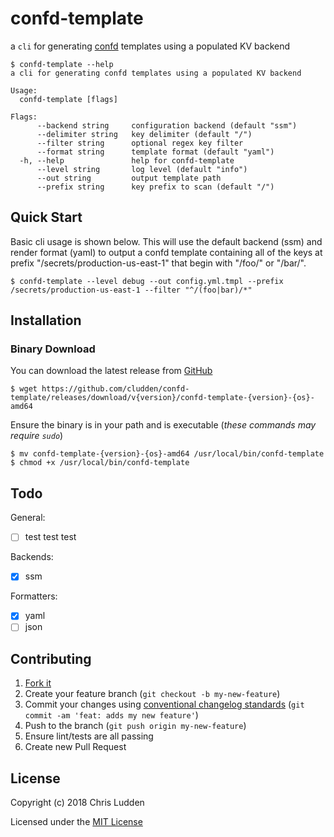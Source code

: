 # confd-template
a `cli` for generating [confd](https://github.com/kelseyhightower/confd) templates using a populated KV backend

```
$ confd-template --help
a cli for generating confd templates using a populated KV backend

Usage:
  confd-template [flags]

Flags:
      --backend string     configuration backend (default "ssm")
      --delimiter string   key delimiter (default "/")
      --filter string      optional regex key filter
      --format string      template format (default "yaml")
  -h, --help               help for confd-template
      --level string       log level (default "info")
      --out string         output template path
      --prefix string      key prefix to scan (default "/")
```

## Quick Start
Basic cli usage is shown below. This will use the default backend (ssm) and render format (yaml) to output a confd template containing all of the keys at prefix "/secrets/production-us-east-1" that begin with "/foo/" or "/bar/".
```
$ confd-template --level debug --out config.yml.tmpl --prefix /secrets/production-us-east-1 --filter "^/(foo|bar)/*"
```

## Installation

### Binary Download

You can download the latest release from [GitHub](https://github.com/cludden/confd-template/releases)

```
$ wget https://github.com/cludden/confd-template/releases/download/v{version}/confd-template-{version}-{os}-amd64
```

Ensure the binary is in your path and is executable (*these commands may require `sudo`*)
```
$ mv confd-template-{version}-{os}-amd64 /usr/local/bin/confd-template
$ chmod +x /usr/local/bin/confd-template
```

## Todo
General:
- [ ] test test test

Backends:
- [x] ssm

Formatters:
- [x] yaml
- [ ] json

## Contributing
1. [Fork it](https://github.com/cludden/confd-template/fork)
1. Create your feature branch (`git checkout -b my-new-feature`)
1. Commit your changes using [conventional changelog standards](https://github.com/bcoe/conventional-changelog-standard/blob/master/convention.md) (`git commit -am 'feat: adds my new feature'`)
1. Push to the branch (`git push origin my-new-feature`)
1. Ensure lint/tests are all passing
1. Create new Pull Request

## License
Copyright (c) 2018 Chris Ludden

Licensed under the [MIT License](LICENSE.md)